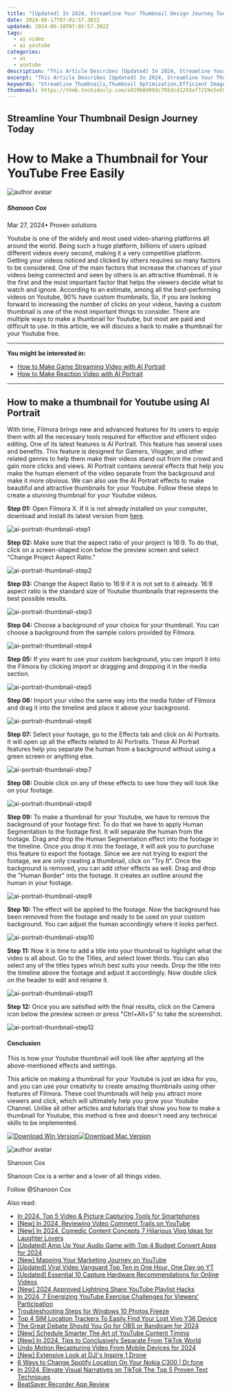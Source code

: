 ```yaml
---
title: "[Updated] In 2024, Streamline Your Thumbnail Design Journey Today"
date: 2024-06-17T07:02:57.302Z
updated: 2024-06-18T07:02:57.302Z
tags:
  - ai video
  - ai youtube
categories:
  - ai
  - youtube
description: "This Article Describes [Updated] In 2024, Streamline Your Thumbnail Design Journey Today"
excerpt: "This Article Describes [Updated] In 2024, Streamline Your Thumbnail Design Journey Today"
keywords: "Streamline Thumbnails,Thumbnail Optimization,Efficient Image Design,Thumbs Up Strategy,Quick Thumbnail Creation,Simplify Image Making,Enhance Image Quality"
thumbnail: https://thmb.techidaily.com/a929b0d993c705dcd1293af7219e5e597567df393d17dd26d0130a00b3701a6a.JPG
---
```


## Streamline Your Thumbnail Design Journey Today

# How to Make a Thumbnail for Your YouTube Free Easily

![author avatar](https://images.wondershare.com/filmora/article-images/shannon-cox.jpg)

##### Shanoon Cox

 Mar 27, 2024• Proven solutions

Youtube is one of the widely and most used video-sharing platforms all around the world. Being such a huge platform, billions of users upload different videos every second, making it a very competitive platform. Getting your videos noticed and clicked by others requires so many factors to be considered. One of the main factors that increase the chances of your videos being connected and seen by others is an attractive thumbnail. It is the first and the most important factor that helps the viewers decide what to watch and ignore. According to an estimate, among all the best-performing videos on Youtube, 90% have custom thumbnails. So, if you are looking forward to increasing the number of clicks on your videos, having a custom thumbnail is one of the most important things to consider. There are multiple ways to make a thumbnail for Youtube, but most are paid and difficult to use. In this article, we will discuss a hack to make a thumbnail for your Youtube free.

---

**You might be interested in:**

* [How to Make Game Streaming Video with AI Portrait](https://tools.techidaily.com/wondershare/filmora/download/)
* [How to Make Reaction Video with AI Portrait](https://tools.techidaily.com/wondershare/filmora/download/)

---

## How to make a thumbnail for Youtube using AI Portrait

With time, Filmora brings new and advanced features for its users to equip them with all the necessary tools required for effective and efficient video editing. One of its latest features is AI Portrait. This feature has several uses and benefits. This feature is designed for Gamers, Vlogger, and other related genres to help them make their videos stand out from the crowd and gain more clicks and views. AI Portrait contains several effects that help you make the human element of the video separate from the background and make it more obvious. We can also use the AI Portrait effects to make beautiful and attractive thumbnails for your Youtube. Follow these steps to create a stunning thumbnail for your Youtube videos.

**Step 01:** Open Filmora X. If it is not already installed on your computer, download and install its latest version from [here](https://tools.techidaily.com/wondershare/filmora/download/).

![ai-portrait-thumbnail-step1](https://images.wondershare.com/filmora/article-images/ai-portrait-thumbnail-step1.png)

**Step 02:** Make sure that the aspect ratio of your project is 16:9\. To do that, click on a screen-shaped icon below the preview screen and select "Change Project Aspect Ratio."

![ai-portrait-thumbnail-step2](https://images.wondershare.com/filmora/article-images/ai-portrait-thumbnail-step2.png)

**Step 03:** Change the Aspect Ratio to 16:9 if it is not set to it already. 16:9 aspect ratio is the standard size of Youtube thumbnails that represents the best possible results.

![ai-portrait-thumbnail-step3](https://images.wondershare.com/filmora/article-images/ai-portrait-thumbnail-step4.png)

**Step 04:** Choose a background of your choice for your thumbnail. You can choose a background from the sample colors provided by Filmora.

![ai-portrait-thumbnail-step4](https://images.wondershare.com/filmora/article-images/ai-portrait-thumbnail-step4.png)

**Step 05:** If you want to use your custom background, you can import it into the Filmora by clicking import or dragging and dropping it in the media section.

![ai-portrait-thumbnail-step5](https://images.wondershare.com/filmora/article-images/ai-portrait-thumbnail-step5.png)

**Step 06:** Import your video the same way into the media folder of Filmora and drag it into the timeline and place it above your background.

![ai-portrait-thumbnail-step6](https://images.wondershare.com/filmora/article-images/ai-portrait-thumbnail-step6.png)

**Step 07:** Select your footage, go to the Effects tab and click on AI Portraits. It will open up all the effects related to AI Portraits. These AI Portrait features help you separate the human from a background without using a green screen or anything else.

![ai-portrait-thumbnail-step7](https://images.wondershare.com/filmora/article-images/ai-portrait-thumbnail-step11.png)

**Step 08:** Double click on any of these effects to see how they will look like on your footage.

![ai-portrait-thumbnail-step8](https://images.wondershare.com/filmora/article-images/ai-portrait-thumbnail-step8.png)

**Step 09:** To make a thumbnail for your Youtube, we have to remove the background of your footage first. To do that we have to apply Human Segmentation to the footage first. It will separate the human from the footage. Drag and drop the Human Segmentation effect into the footage in the timeline. Once you drop it into the footage, it will ask you to purchase this feature to export the footage. Since we are not trying to export the footage, we are only creating a thumbnail, click on "Try It". Once the background is removed, you can add other effects as well. Drag and drop the "Human Border" into the footage. It creates an outline around the human in your footage.

![ai-portrait-thumbnail-step9](https://images.wondershare.com/filmora/article-images/ai-portrait-thumbnail-step9.png)

**Step 10:** The effect will be applied to the footage. Now the background has been removed from the footage and ready to be used on your custom background. You can adjust the human accordingly where it looks perfect.

![ai-portrait-thumbnail-step10](https://images.wondershare.com/filmora/article-images/ai-portrait-thumbnail-step10.png)

**Step 11:** Now it is time to add a title into your thumbnail to highlight what the video is all about. Go to the Titles, and select lower thirds. You can also select any of the titles types which best suits your needs. Drop the title into the timeline above the footage and adjust it accordingly. Now double click on the header to edit and rename it.

![ai-portrait-thumbnail-step11](https://images.wondershare.com/filmora/article-images/ai-portrait-thumbnail-step11.png)

**Step 12:** Once you are satisfied with the final results, click on the Camera icon below the preview screen or press "Ctrl+Alt+S" to take the screenshot.

![ai-portrait-thumbnail-step12](https://images.wondershare.com/filmora/article-images/ai-portrait-thumbnail-step12.png)

#### Conclusion

This is how your Youtube thumbnail will look like after applying all the above-mentioned effects and settings.

This article on making a thumbnail for your Youtube is just an idea for you, and you can use your creativity to create amazing thumbnails using other features of Filmora. These cool thumbnails will help you attract more viewers and click, which will ultimately help you grow your Youtube Channel. Unlike all other articles and tutorials that show you how to make a thumbnail for Youtube, this method is free and doesn't need any technical skills to be implemented.

[![Download Win Version](https://images.wondershare.com/filmora/guide/download-btn-win.jpg)](https://tools.techidaily.com/wondershare/filmora/download/)[![Download Mac Version](https://images.wondershare.com/filmora/guide/download-btn-mac.jpg)](https://tools.techidaily.com/wondershare/filmora/download/)

![author avatar](https://images.wondershare.com/filmora/article-images/shannon-cox.jpg)

Shanoon Cox

Shanoon Cox is a writer and a lover of all things video.

Follow @Shanoon Cox


<ins class="adsbygoogle"
     style="display:block"
     data-ad-format="autorelaxed"
     data-ad-client="ca-pub-7571918770474297"
     data-ad-slot="1223367746"></ins>



<ins class="adsbygoogle"
     style="display:block"
     data-ad-client="ca-pub-7571918770474297"
     data-ad-slot="8358498916"
     data-ad-format="auto"
     data-full-width-responsive="true"></ins>

<span class="atpl-alsoreadstyle">Also read:</span>
<div><ul>
<li><a href="https://youtube-webster.techidaily.com/24-top-5-video-and-picture-capturing-tools-for-smartphones/"><u>In 2024, Top 5 Video & Picture Capturing Tools for Smartphones</u></a></li>
<li><a href="https://youtube-webster.techidaily.com/n-2024-reviewing-video-comment-trails-on-youtube/"><u>[New] In 2024, Reviewing Video Comment Trails on YouTube</u></a></li>
<li><a href="https://youtube-webster.techidaily.com/n-2024-comedic-content-concepts-7-hilarious-vlog-ideas-for-laughter-lovers/"><u>[New] In 2024, Comedic Content Concepts  7 Hilarious Vlog Ideas for Laughter Lovers</u></a></li>
<li><a href="https://youtube-webster.techidaily.com/ed-amp-up-your-audio-game-with-top-4-budget-convert-apps-for-2024/"><u>[Updated] Amp Up Your Audio Game with Top 4 Budget Convert Apps for 2024</u></a></li>
<li><a href="https://youtube-webster.techidaily.com/apping-your-marketing-journey-on-youtube/"><u>[New] Mapping Your Marketing Journey on YouTube</u></a></li>
<li><a href="https://youtube-webster.techidaily.com/ed-viral-video-vanguard-top-ten-in-one-hour-one-day-on-yt/"><u>[Updated] Viral Video Vanguard  Top Ten in One Hour, One Day on YT</u></a></li>
<li><a href="https://youtube-webster.techidaily.com/ed-essential-10-capture-hardware-recommendations-for-online-videos/"><u>[Updated] Essential 10 Capture Hardware Recommendations for Online Videos</u></a></li>
<li><a href="https://youtube-webster.techidaily.com/024-approved-lightning-share-youtube-playlist-hacks/"><u>[New] 2024 Approved  Lightning Share  YouTube Playlist Hacks</u></a></li>
<li><a href="https://youtube-webster.techidaily.com/24-7-energizing-youtube-exercise-challenges-for-viewers-participation/"><u>In 2024, 7 Energizing YouTube Exercise Challenges for Viewers' Participation</u></a></li>
<li><a href="https://extra-tips.techidaily.com/troubleshooting-steps-for-windows-10-photos-freeze/"><u>Troubleshooting Steps for Windows 10 Photos Freeze</u></a></li>
<li><a href="https://android-unlock.techidaily.com/top-4-sim-location-trackers-to-easily-find-your-lost-vivo-y36-device-by-drfone-android/"><u>Top 4 SIM Location Trackers To Easily Find Your Lost Vivo Y36 Device</u></a></li>
<li><a href="https://visual-screen-recording.techidaily.com/the-great-debate-should-you-go-for-obs-or-bandicam-for-2024/"><u>The Great Debate  Should You Go for OBS or Bandicam for 2024</u></a></li>
<li><a href="https://youtube-help.techidaily.com/new-schedule-smarter-the-art-of-youtube-content-timing/"><u>[New] Schedule Smarter  The Art of YouTube Content Timing</u></a></li>
<li><a href="https://tiktok-videos.techidaily.com/new-in-2024-tips-to-conclusively-separate-from-tiktok-world/"><u>[New] In 2024, Tips to Conclusively Separate From TikTok World</u></a></li>
<li><a href="https://some-approaches.techidaily.com/undo-motion-recapturing-video-from-mobile-devices-for-2024/"><u>Undo Motion  Recapturing Video From Mobile Devices for 2024</u></a></li>
<li><a href="https://some-approaches.techidaily.com/new-extensive-look-at-djis-inspire-1-drone/"><u>[New] Extensive Look at DJI's Inspire 1 Drone</u></a></li>
<li><a href="https://location-fake.techidaily.com/6-ways-to-change-spotify-location-on-your-nokia-c300-drfone-by-drfone-virtual-android/"><u>6 Ways to Change Spotify Location On Your Nokia C300 | Dr.fone</u></a></li>
<li><a href="https://tiktok-video-recordings.techidaily.com/in-2024-elevate-visual-narratives-on-tiktok-the-top-5-proven-text-techniques/"><u>In 2024, Elevate Visual Narratives on TikTok  The Top 5 Proven Text Techniques</u></a></li>
<li><a href="https://screen-mirroring-recording.techidaily.com/beatsaver-recorder-app-review/"><u>BeatSaver Recorder App Review</u></a></li>
</ul></div>
